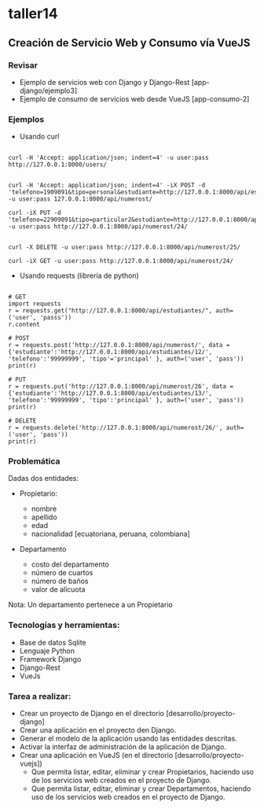 # taller14

## Creación de Servicio Web y Consumo vía VueJS

### Revisar
- Ejemplo de servicios web con Django y Django-Rest [app-django/ejemplo3]
- Ejemplo de consumo de servicios web desde VueJS [app-consumo-2]

### Ejemplos
* Usando curl
```

curl -H 'Accept: application/json; indent=4' -u user:pass http://127.0.0.1:8000/users/


curl -H 'Accept: application/json; indent=4' -iX POST -d 'telefono=1909091&tipo=personal&estudiante=http://127.0.0.1:8000/api/estudiantes/4/' -u user:pass 127.0.0.1:8000/api/numerost/

curl -iX PUT -d 'telefono=22909091&tipo=particular2&estudiante=http://127.0.0.1:8000/api/estudiantes/13/' -u user:pass http://127.0.0.1:8000/api/numerost/24/


curl -X DELETE -u user:pass http://127.0.0.1:8000/api/numerost/25/

curl -iX GET -u user:pass http://127.0.0.1:8000/api/numerost/24/

```

* Usando requests (librería de python)

```

# GET
import requests
r = requests.get("http://127.0.0.1:8000/api/estudiantes/", auth=('user', 'passs'))
r.content

# POST
r = requests.post('http://127.0.0.1:8000/api/numerost/', data = {'estudiante':'http://127.0.0.1:8000/api/estudiantes/12/', 'telefono':'99999999', 'tipo'='principal' }, auth=('user', 'pass'))
print(r)

# PUT
r = requests.put('http://127.0.0.1:8000/api/numerost/26', data = {'estudiante':'http://127.0.0.1:8000/api/estudiantes/13/', 'telefono':'99999999', 'tipo':'principal' }, auth=('user', 'pass'))
print(r)

# DELETE
r = requests.delete('http://127.0.0.1:8000/api/numerost/26/', auth=('user', 'pass'))
print(r)
```


### Problemática

Dadas dos entidades:

* Propietario:
	* nombre
	* apellido
	* edad
	* nacionalidad [ecuatoriana, peruana, colombiana]

* Departamento
	* costo del departamento
	* número de cuartos
	* número de baños
	* valor de alícuota

Nota: Un departamento pertenece a un Propietario

### Tecnologías y herramientas:

- Base de datos Sqlite
- Lenguaje Python
- Framework Django
- Django-Rest
- VueJs


### Tarea a realizar:

- Crear un proyecto de Django en el directorio [desarrollo/proyecto-django]
- Crear una aplicación en el proyecto den Django.
- Generar el modelo de la aplicación usando las entidades descritas.
- Activar la interfaz de administración de la aplicación de Django.
- Crear una aplicación en VueJS (en el directorio [desarrollo/proyecto-vuejs])
	* Que permita listar, editar, eliminar y crear Propietarios, haciendo uso de los servicios web creados en el proyecto de Django.
	* Que permita listar, editar, eliminar y crear Departamentos, haciendo uso de los servicios web creados en el proyecto de Django.
